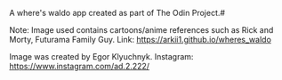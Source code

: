 A where's waldo app created as part of The Odin Project.#

Note: Image used contains cartoons/anime references such as Rick and Morty, Futurama Family Guy.
Link: https://arkii1.github.io/wheres_waldo

Image was created by Egor Klyuchnyk. Instagram: https://www.instagram.com/ad.2.222/
